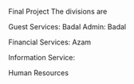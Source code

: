 Final Project
The divisions are 

Guest Services: Badal
Admin: Badal

Financial Services: Azam

Information Service: 

Human Resources

 
